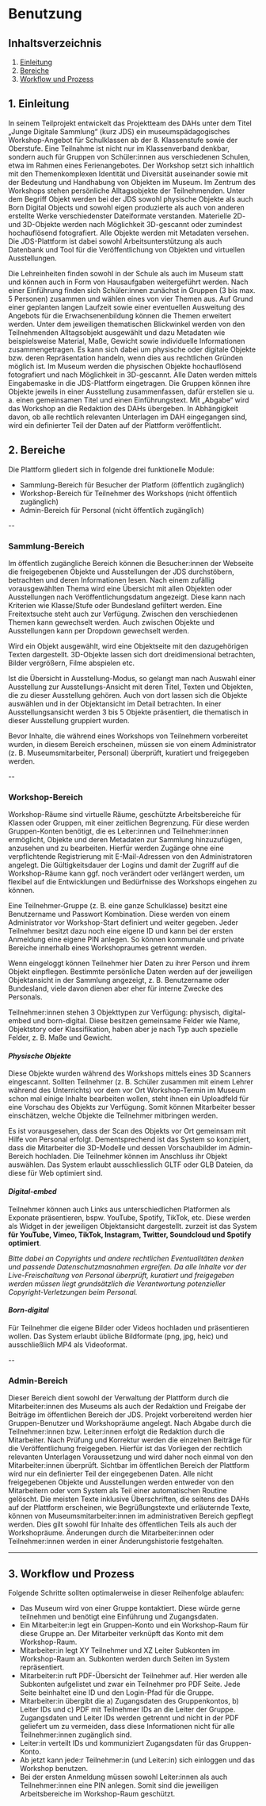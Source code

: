 # Benutzung

## Inhaltsverzeichnis

1. [Einleitung](#1-einleitung)
2. [Bereiche](#2-bereiche)
3. [Workflow und Prozess](#3-workflow-und-prozess)

## 1. Einleitung

In seinem Teilprojekt entwickelt das Projektteam des DAHs unter dem Titel „Junge Digitale Sammlung“ (kurz JDS) ein museumspädagogisches Workshop-Angebot für Schulklassen ab der 8. Klassenstufe sowie der Oberstufe. Eine Teilnahme ist nicht nur im Klassenverband denkbar, sondern auch für Gruppen von Schüler:innen aus verschiedenen Schulen, etwa im Rahmen eines Ferienangebotes. Der Workshop setzt sich inhaltlich mit den Themenkomplexen Identität und Diversität auseinander sowie mit der Bedeutung und Handhabung von Objekten im Museum. Im Zentrum des Workshops stehen persönliche Alltagsobjekte der Teilnehmenden. Unter dem Begriff Objekt werden bei der JDS sowohl physische Objekte als auch Born Digital Objects und sowohl eigen produzierte als auch von anderen erstellte Werke verschiedenster Dateiformate verstanden. Materielle 2D- und 3D-Objekte werden nach Möglichkeit 3D-gescannt oder zumindest hochauflösend fotografiert. Alle Objekte werden mit Metadaten versehen. Die JDS-Plattform ist dabei sowohl Arbeitsunterstützung als auch Datenbank und Tool für die Veröffentlichung von Objekten und virtuellen Ausstellungen. 

Die Lehreinheiten finden sowohl in der Schule als auch im Museum statt und können auch in Form von Hausaufgaben weitergeführt werden. Nach einer Einführung finden sich Schüler:innen zunächst in Gruppen (3 bis max. 5 Personen) zusammen und wählen eines von vier Themen aus. Auf Grund einer geplanten langen Laufzeit sowie einer eventuellen Ausweitung des Angebots für die Erwachsenenbildung können die Themen erweitert werden. Unter dem jeweiligen thematischen Blickwinkel werden von den Teilnehmenden Alltagsobjekt ausgewählt und dazu Metadaten wie beispielsweise Material, Maße, Gewicht sowie individuelle Informationen zusammengetragen. Es kann sich dabei um physische oder digitale Objekte bzw. deren Repräsentation handeln, wenn dies aus rechtlichen Gründen möglich ist. Im Museum werden die physischen Objekte hochauflösend fotografiert und nach Möglichkeit in 3D-gescannt. Alle Daten werden mittels Eingabemaske in die JDS-Plattform eingetragen. Die Gruppen können ihre Objekte jeweils in einer Ausstellung zusammenfassen, dafür erstellen sie u. a. einen gemeinsamen Titel und einen Einführungstext. Mit „Abgabe“ wird das Workshop an die Redaktion des DAHs übergeben. In Abhängigkeit davon, ob alle rechtlich relevanten Unterlagen im DAH eingegangen sind, wird ein definierter Teil der Daten auf der Plattform veröffentlicht. 


## 2. Bereiche

Die Plattform gliedert sich in folgende drei funktionelle Module:

* Sammlung-Bereich für Besucher der Platform (öffentlich zugänglich)
* Workshop-Bereich für Teilnehmer des Workshops (nicht öffentlich zugänglich)
* Admin-Bereich für Personal (nicht öffentlich zugänglich)

--

### Sammlung-Bereich

Im öffentlich zugängliche Bereich können die Besucher:innen der Webseite die freigegebenen Objekte und Ausstellungen der JDS durchstöbern, betrachten und deren Informationen lesen. Nach einem zufällig vorausgewählten Thema wird eine Übersicht mit allen Objekten oder Ausstellungen nach Veröffentlichungsdatum angezeigt. Diese kann nach Kriterien wie Klasse/Stufe oder Bundesland gefiltert werden. Eine Freitextsuche steht auch zur Verfügung. Zwischen den verschiedenen Themen kann gewechselt werden. Auch zwischen Objekte und Ausstellungen kann per Dropdown gewechselt werden.

Wird ein Objekt ausgewählt, wird eine Objektseite mit den dazugehörigen Texten dargestellt. 3D-Objekte lassen sich dort dreidimensional betrachten, Bilder vergrößern, Filme abspielen etc. 

Ist die Übersicht in Ausstellung-Modus, so gelangt man nach Auswahl einer Ausstellung zur Ausstellungs-Ansicht mit deren Titel, Texten und Objekten, die zu dieser Ausstellung gehören. Auch von dort lassen sich die Objekte auswählen und in der Objektansicht im Detail betrachten. In einer Ausstellungsansicht werden 3 bis 5 Objekte präsentiert, die thematisch in dieser Ausstellung gruppiert wurden. 

Bevor Inhalte, die während eines Workshops von Teilnehmern vorbereitet wurden, in diesem Bereich erscheinen, müssen sie von einem Administrator (z. B. Museumsmitarbeiter, Personal) überprüft, kuratiert und freigegeben werden.

--

### Workshop-Bereich

Workshop-Räume sind virtuelle Räume, geschützte Arbeitsbereiche für Klassen oder Gruppen, mit einer zeitlichen Begrenzung. Für diese werden Gruppen-Konten benötigt, die es Leiter:innen und Teilnehmer:innen ermöglicht, Objekte und deren Metadaten zur Sammlung hinzuzufügen, anzusehen und zu bearbeiten. Hierfür werden Zugänge ohne eine verpflichtende Registrierung mit E-Mail-Adressen von den Administratoren angelegt. Die Gültigkeitsdauer der Logins und damit der Zugriff auf die Workshop-Räume kann ggf. noch verändert oder verlängert werden, um flexibel auf die Entwicklungen und Bedürfnisse des Workshops eingehen zu können.

Eine Teilnehmer-Gruppe (z. B. eine ganze Schulklasse) besitzt eine Benutzername und Passwort Kombination. Diese werden von einem Administrator vor Workshop-Start definiert und weiter gegeben. Jeder Teilnehmer besitzt dazu noch eine eigene ID und kann bei der ersten Anmeldung eine eigene PIN anlegen. So können kommunale und private Bereiche innerhalb eines Workshopraumes getrennt werden.

Wenn eingeloggt können Teilnehmer hier Daten zu ihrer Person und ihrem Objekt einpflegen. Bestimmte persönliche Daten werden auf der jeweiligen Objektansicht in der Sammlung angezeigt, z. B. Benutzername oder Bundesland, viele davon dienen aber eher für interne Zwecke des Personals.

Teilnehmer:innen stehen 3 Objekttypen zur Verfügung: physisch, digital-embed und born-digital. Diese besitzen gemeinsame Felder wie Name, Objektstory oder Klassifikation, haben aber je nach Typ auch spezielle Felder, z. B. Maße und Gewicht.

#### *Physische Objekte*

Diese Objekte wurden während des Workshops mittels eines 3D Scanners eingescannt. Sollten Teilnehmer (z. B. Schüler zusammen mit einem Lehrer während des Unterrichts) vor dem vor Ort Workshop-Termin im Museum schon mal einige Inhalte bearbeiten wollen, steht ihnen ein Uploadfeld für eine Vorschau des Objekts zur Verfügung. Somit können Mitarbeiter besser einschätzen, welche Objekte die Teilnehmer mitbringen werden.

Es ist vorausgesehen, dass der Scan des Objekts vor Ort gemeinsam mit Hilfe von Personal erfolgt. Dementsprechend ist das System so konzipiert, dass die Mitarbeiter die 3D-Modelle und dessen Vorschaubilder im Admin-Bereich hochladen. Die Teilnehmer können im Anschluss ihr Objekt auswählen. Das System erlaubt ausschliesslich GLTF oder GLB Dateien, da diese für Web optimiert sind.

#### *Digital-embed*

Teilnehmer können auch Links aus unterschiedlichen Platformen als Exponate präsentieren, bspw. YouTube, Spotify, TikTok, etc. Diese werden als Widget in der jeweiligen Objektansicht dargestellt. zurzeit ist das System **für YouTube, Vimeo, TikTok, Instagram, Twitter, Soundcloud und Spotify optimiert**.

*Bitte dabei an Copyrights und andere rechtlichen Eventualitäten denken und  passende Datenschutzmasnahmen ergreifen. Da alle Inhalte vor der Live-Freischaltung von Personal überprüft, kuratiert und freigegeben werden müssen liegt grundsätzlich die Verantwortung potenzieller Copyright-Verletzungen beim Personal.*

#### *Born-digital*

Für Teilnehmer die eigene Bilder oder Videos hochladen und präsentieren wollen. Das System erlaubt übliche Bildformate (png, jpg, heic) und ausschließlich MP4 als Videoformat.

--

### Admin-Bereich

Dieser Bereich dient sowohl der Verwaltung der Plattform durch die Mitarbeiter:innen des Museums als auch der Redaktion und Freigabe der Beiträge im öffentlichen Bereich der JDS. Projekt vorbereitend werden hier Gruppen-Benutzer und Workshopräume angelegt. Nach Abgabe durch die Teilnehmer:innen bzw. Leiter:innen erfolgt die Redaktion durch die Mitarbeiter. Nach Prüfung und Korrektur werden die einzelnen Beiträge für die Veröffentlichung freigegeben. Hierfür ist das Vorliegen der rechtlich relevanten Unterlagen Voraussetzung und wird daher noch einmal von den Mitarbeiter:innen überprüft. Sichtbar im öffentlichen Bereich der Plattform wird nur ein definierter Teil der eingegebenen Daten. Alle nicht freigegebenen Objekte und Ausstellungen werden entweder von den Mitarbeitern oder vom System als Teil einer automatischen Routine gelöscht. Die meisten Texte inklusive Überschriften, die seitens des DAHs auf der Plattform erscheinen, wie Begrüßungstexte und erläuternde Texte, können von Museumsmitarbeiter:innen im administrativen Bereich gepflegt werden. Dies gilt sowohl für Inhalte des öffentlichen Teils als auch der Workshopräume. Änderungen durch die Mitarbeiter:innen oder Teilnehmer:innen werden in einer Änderungshistorie festgehalten.

---

## 3. Workflow und Prozess

Folgende Schritte sollten optimalerweise in dieser Reihenfolge ablaufen:

- Das Museum wird von einer Gruppe kontaktiert. Diese würde gerne teilnehmen und benötigt eine Einführung und Zugangsdaten.
- Ein Mitarbeiter:in legt ein Gruppen-Konto und ein Workshop-Raum für diese Gruppe an. Der Mitarbeiter verknüpft das Konto mit dem Workshop-Raum.
- Mitarbeiter:in legt XY Teilnehmer und XZ Leiter Subkonten im Workshop-Raum an. Subkonten werden durch Seiten im System repräsentiert.
- Mitarbeiter:in ruft PDF-Übersicht der Teilnehmer auf. Hier werden alle Subkonten aufgelistet und zwar ein Teilnehmer pro PDF Seite. Jede Seite beinhaltet eine ID und den Login-Pfad für die Gruppe.
- Mitarbeiter:in übergibt die a) Zugangsdaten des Gruppenkontos, b) Leiter IDs und c) PDF mit Teilnehmer IDs an die Leiter der Gruppe. Zugangsdaten und Leiter IDs werden getrennt und nicht in der PDF geliefert um zu vermeiden, dass diese Informationen nicht für alle Teilnehmer:innen zugänglich sind.
- Leiter:in verteilt IDs und kommuniziert Zugangsdaten für das Gruppen-Konto.
- Ab jetzt kann jede:r Teilnehmer:in (und Leiter:in) sich einloggen und das Workshop benutzen.
- Bei der ersten Anmeldung müssen sowohl Leiter:innen als auch Teilnehmer:innen eine PIN anlegen. Somit sind die jeweiligen Arbeitsbereiche im Workshop-Raum geschützt.
